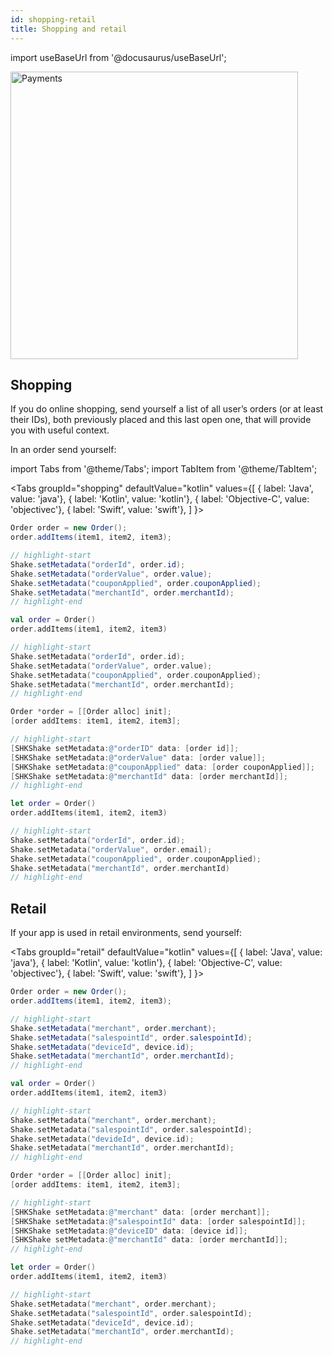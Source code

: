 ```yaml
---
id: shopping-retail
title: Shopping and retail
---
```


import useBaseUrl from '@docusaurus/useBaseUrl';

<div class='text--center'>
<img
  alt='Payments'
  src={useBaseUrl('img/docs-payments@2x.png')}
  width='460'
/>
</div>

## Shopping

If you do online shopping, send yourself a list of all user’s orders (or at least their IDs), both previously placed and this last open one, that will provide you with useful context.

In an order send yourself:


import Tabs from '@theme/Tabs';
import TabItem from '@theme/TabItem';

<Tabs
  groupId="shopping"
  defaultValue="kotlin"
  values={[
    { label: 'Java', value: 'java'},
    { label: 'Kotlin', value: 'kotlin'},
    { label: 'Objective-C', value: 'objectivec'},
    { label: 'Swift', value: 'swift'},
  ]
}>

<TabItem value="java">

```java title="App.java"
Order order = new Order();
order.addItems(item1, item2, item3);

// highlight-start
Shake.setMetadata("orderId", order.id);
Shake.setMetadata("orderValue", order.value);
Shake.setMetadata("couponApplied", order.couponApplied);
Shake.setMetadata("merchantId", order.merchantId);
// highlight-end
```

</TabItem>

<TabItem value="kotlin">

```kotlin title="App.kt"
val order = Order()
order.addItems(item1, item2, item3)

// highlight-start
Shake.setMetadata("orderId", order.id);
Shake.setMetadata("orderValue", order.value);
Shake.setMetadata("couponApplied", order.couponApplied);
Shake.setMetadata("merchantId", order.merchantId);
// highlight-end
```

</TabItem>

<TabItem value="objectivec">

```objectivec title="App.m"
Order *order = [[Order alloc] init];
[order addItems: item1, item2, item3];

// highlight-start
[SHKShake setMetadata:@"orderID" data: [order id]];
[SHKShake setMetadata:@"orderValue" data: [order value]];
[SHKShake setMetadata:@"couponApplied" data: [order couponApplied]];
[SHKShake setMetadata:@"merchantId" data: [order merchantId]];
// highlight-end
```

</TabItem>

<TabItem value="swift">

```swift title="App.swift"
let order = Order()
order.addItems(item1, item2, item3)

// highlight-start
Shake.setMetadata("orderId", order.id);
Shake.setMetadata("orderValue", order.email);
Shake.setMetadata("couponApplied", order.couponApplied);
Shake.setMetadata("merchantId", order.merchantId)
// highlight-end
```

</TabItem>

</Tabs>

## Retail

If your app is used in retail environments, send yourself:

<Tabs
  groupId="retail"
  defaultValue="kotlin"
  values={[
    { label: 'Java', value: 'java'},
    { label: 'Kotlin', value: 'kotlin'},
    { label: 'Objective-C', value: 'objectivec'},
    { label: 'Swift', value: 'swift'},
  ]
}>

<TabItem value="java">

```java title="App.java"
Order order = new Order();
order.addItems(item1, item2, item3);

// highlight-start
Shake.setMetadata("merchant", order.merchant);
Shake.setMetadata("salespointId", order.salespointId);
Shake.setMetadata("deviceId", device.id);
Shake.setMetadata("merchantId", order.merchantId);
// highlight-end
```

</TabItem>

<TabItem value="kotlin">

```kotlin title="App.kt"
val order = Order()
order.addItems(item1, item2, item3)

// highlight-start
Shake.setMetadata("merchant", order.merchant);
Shake.setMetadata("salespointId", order.salespointId);
Shake.setMetadata("devideId", device.id);
Shake.setMetadata("merchantId", order.merchantId);
// highlight-end
```

</TabItem>

<TabItem value="objectivec">

```objectivec title="App.m"
Order *order = [[Order alloc] init];
[order addItems: item1, item2, item3];

// highlight-start
[SHKShake setMetadata:@"merchant" data: [order merchant]];
[SHKShake setMetadata:@"salespointId" data: [order salespointId]];
[SHKShake setMetadata:@"deviceID" data: [device id]];
[SHKShake setMetadata:@"merchantId" data: [order merchantId]];
// highlight-end
```

</TabItem>

<TabItem value="swift">

```swift title="App.swift"
let order = Order()
order.addItems(item1, item2, item3)

// highlight-start
Shake.setMetadata("merchant", order.merchant);
Shake.setMetadata("salespointId", order.salespointId);
Shake.setMetadata("deviceId", device.id);
Shake.setMetadata("merchantId", order.merchantId);
// highlight-end
```

</TabItem>

</Tabs>
